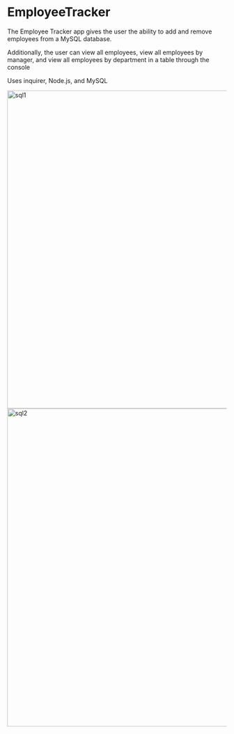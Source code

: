 # EmployeeTracker

The Employee Tracker app gives the user the ability to add and remove employees from a MySQL database.

Additionally, the user can view all employees, view all employees by manager, and view all employees by department in a table through the console

Uses inquirer, Node.js, and MySQL

<img width="730" alt="sql1" src="https://user-images.githubusercontent.com/70598209/104385645-3c49ee00-54f9-11eb-99fa-82c109073a92.PNG">
<img width="730" alt="sql2" src="https://user-images.githubusercontent.com/70598209/104385647-3d7b1b00-54f9-11eb-8940-d56e2c56fe1e.PNG">
